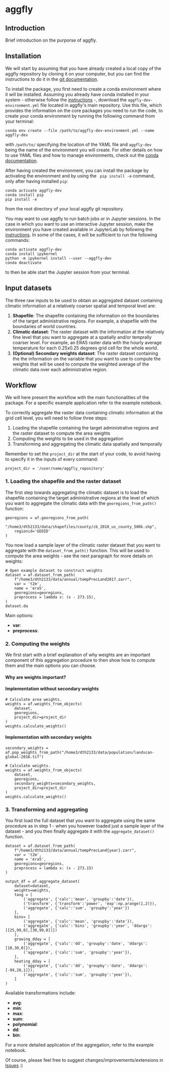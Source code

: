 # aggfly

## Introduction

Brief introduction on the purporse of aggfly.

## Installation

We will start by assuming that you have already created a local copy of the aggfly repository by cloning it on your computer, but you can find the instructions to do it in the [git documentation](https://docs.github.com/en/repositories/creating-and-managing-repositories/cloning-a-repository).

To install the package, you first need to create a conda environment where it will be installed. Assuming you already have conda installed in your system - otherwise follow the [instructions](https://docs.conda.io/projects/conda/en/latest/user-guide/install/index.html) -, download the `aggfly-dev-environment.yml` file located in aggfly's main repository. Use this file, which provides the information on the core packages you need to run the code, to create your conda environment by running the following command from your terminal:

```
conda env create --file /path/to/aggfly-dev-environment.yml --name aggfly-dev 
```

with ```/path/to/``` specifying the location of the YAML file and ```aggfly-dev``` being the name of the environment you will create. For other details on how to use YAML files and how to manage environments, check out the [conda documentation](https://docs.conda.io/projects/conda/en/latest/user-guide/tasks/manage-environments.html#creating-an-environment-from-an-environment-yml-file).   

After having created the environment, you can install the package by activating the environment and by using the ``` pip install -e``` command, only after having installed ```pip```:

```
conda activate aggfly-dev
conda install pip
pip install -e
```

from the root directory of your local aggfly git repository.

You may want to use aggfly to run batch jobs or in Jupyter sessions. In the case in which you want to use an interactive Jupyter session, make the environment you have created available in JupyterLab by following the [instructions](https://ipython.readthedocs.io/en/latest/install/kernel_install.html#kernels-for-different-environments). In some of the cases, it will be sufficient to run the following commands:

```
conda activate aggfly-dev
conda install ipykernel
python -m ipykernel install --user --aggfly-dev
conda deactivate
``` 

to then be able start the Jupyter session from your terminal.  


## Input datasets

The three raw inputs to be used to obtain an aggregated dataset containing climatic information at a relatively coarser spatial and temporal level are:

1. **Shapefile**: The shapefile containing the information on the boundaries of the target administrative regions. For example, a shapefile with the boundaries of world countries.
2. **Climatic dataset**: The raster dataset with the information at the relatively fine level that you want to aggregate at a spatially and/or temprally coarser level. For example, an ERA5 raster data with the hourly average temperature for each 0.25x0.25 degrees grid cell for the whole world. 
3. **(Optional) Secondary weights dataset**: The raster dataset containing the the information on the variable that you want to use to compute the weights that will be used to compute the weighted average of the climatic data over each administrative region.

## Workflow

We will here present the workflow with the main functionalities of the package. For a specific example application refer to the example notebook.

To correctly aggregate the raster data containing climatic information at the grid cell level, you will need to follow three steps:

1. Loading the shapefile containing the target administrative regions and the raster dataset to compute the area weights
2. Computing the weights to be used in the aggregation
3. Transforming and aggregating the climatic data spatially and temporally 

Remember to set the ```project_dir``` at the start of your code, to avoid having to specify it in the inputs of every command:

```
project_dir = '/user/name/aggfly_repository'
```

### 1. Loading the shapefile and the raster dataset

The first step towards aggregating the climatic dataset is to load the shapefile containing the target administrative regions at the level of which you want to aggregate the climatic data with the ```georegions_from_path()``` function:

``` 
georegions = af.georegions_from_path(
    "/home3/dth2133/data/shapefiles/county/cb_2018_us_county_500k.shp",
    regionid='GEOID'
)
```

You now load a sample layer of the climatic raster dataset that you want to aggregate with the ```dataset_from_path()``` function. This will be used to compute the area weights - see the next paragraph for more details on weights:

```
# Open example dataset to construct weights
dataset = af.dataset_from_path(
    f"/home3/dth2133/data/annual/tempPrecLand2017.zarr", 
    var = 't2m',
    name = 'era5',
    georegions=georegions,
    preprocess = lambda x: (x - 273.15),
)
dataset.da
```

Main options:
- **var**:
- **preprocess**:


### 2. Computing the weights 

We first start with a brief explanation of why weights are an important component of this aggregation procedure to then show how to compute them and the main options you can choose.

#### Why are weights important?


#### Implementation without secondary weights

```
# Calculate area weights.
weights = af.weights_from_objects(
    dataset,
    georegions,
    project_dir=project_dir
)
weights.calculate_weights()
```


#### Implementation with secondary weights

```
secondary_weights = af.pop_weights_from_path("/home3/dth2133/data/population/landscan-global-2016.tif")

# Calculate weights.
weights = af.weights_from_objects(
    dataset,
    georegions,
    secondary_weights=secondary_weights,
    project_dir=project_dir
)
weights.calculate_weights()
```




### 3. Transforming and aggregating 

You first load the full dataset that you want to aggregate using the same procedure as in step 1 - when you however loaded just a sample layer of the dataset - and you then finally aggregate it with the ```aggregate_dataset()``` function.

```
dataset = af.dataset_from_path(
    f"/home3/dth2133/data/annual/tempPrecLand{year}.zarr", 
    var = 't2m',
    name = 'era5',
    georegions=georegions,
    preprocess = lambda x: (x - 273.15)
)

output_df = af.aggregate_dataset(
    dataset=dataset, 
    weights=weights,
    tavg = [
        ('aggregate', {'calc':'mean', 'groupby':'date'}),
        ('transform', {'transform':'power', 'exp':np.arange(1,2)}),
        ('aggregate', {'calc':'sum', 'groupby':'year'})
    ],
    bins= [
        ('aggregate', {'calc':'mean', 'groupby':'date'}),
        ('aggregate', {'calc':'bins', 'groupby':'year', 'ddargs':[[25,99,0],[30,99,0]]})
    ],
    growing_dday = [
        ('aggregate', {'calc':'dd', 'groupby':'date', 'ddargs':[10,30,0]}),
        ('aggregate', {'calc':'sum', 'groupby':'year'}),
    ],
    heating_dday = [
        ('aggregate', {'calc':'dd', 'groupby':'date', 'ddargs':[-99,20,1]}),
        ('aggregate', {'calc':'sum', 'groupby':'year'}),
    ]
)
```


Available transformations include:

- **avg**:
- **min**:
- **max**:
- **sum**:
- **polynomial**:
- **dd**:
- **bin**:

For a more detailed application of the aggregation, refer to the example notebook.


Of course, please feel free to suggest changes/improvements/extensions in [Issues](https://github.com/dylanhogan/aggfly/issues) :)
